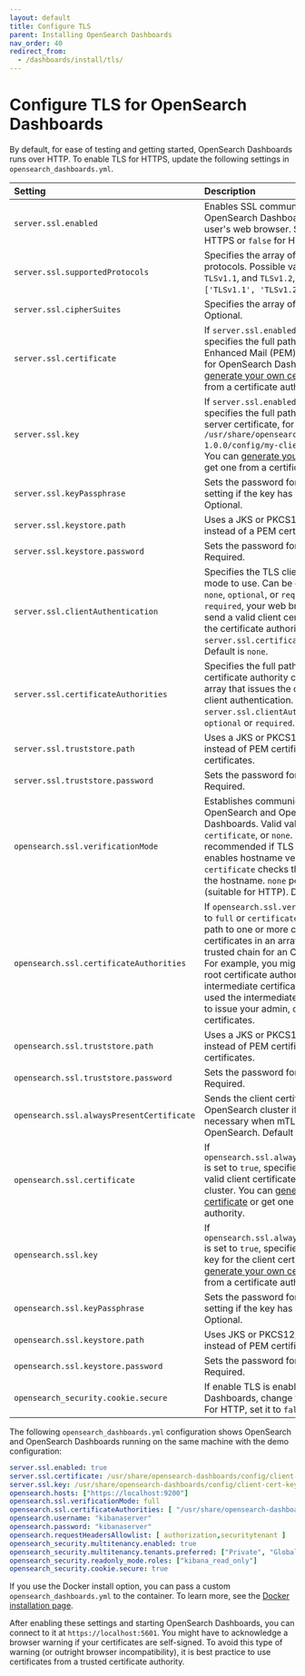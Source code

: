 ```yaml
---
layout: default
title: Configure TLS
parent: Installing OpenSearch Dashboards
nav_order: 40
redirect_from:
  - /dashboards/install/tls/
---
```


# Configure TLS for OpenSearch Dashboards

By default, for ease of testing and getting started, OpenSearch Dashboards runs over HTTP. To enable TLS for HTTPS, update the following settings in `opensearch_dashboards.yml`.

Setting | Description
:--- | :---
`server.ssl.enabled` | Enables SSL communication between the OpenSearch Dashboards server and the user's web browser. Set to `true` for HTTPS or `false` for HTTP.
`server.ssl.supportedProtocols` | Specifies the array of supported TLS protocols. Possible values are `TLSv1`, `TLSv1.1`, and `TLSv1.2`, `TLSv1.3`. Default is `['TLSv1.1', 'TLSv1.2', and 'TLSv1.3']`.
`server.ssl.cipherSuites` | Specifies the array of TLS cipher suites. Optional.
`server.ssl.certificate` | If `server.ssl.enabled` is set to `true`, specifies the full path to a valid Privacy Enhanced Mail (PEM) server certificate for OpenSearch Dashboards. You can [generate your own certificate]({{site.url}}{{site.baseurl}}/security/configuration/generate-certificates/) or get one from a certificate authority.
`server.ssl.key` | If `server.ssl.enabled` is set to `true`, specifies the full path to the key for your server certificate, for example, `/usr/share/opensearch-dashboards-1.0.0/config/my-client-cert-key.pem`. You can [generate your own certificate]({{site.url}}{{site.baseurl}}/security/configuration/generate-certificates/) or get one from a certificate authority.
`server.ssl.keyPassphrase` | Sets the password for the key. Omit this setting if the key has no password. Optional.
`server.ssl.keystore.path` | Uses a JKS or PKCS12/PFX key store file instead of a PEM certificate and key.
`server.ssl.keystore.password` | Sets the password for the key store. Required.
`server.ssl.clientAuthentication` | Specifies the TLS client authentication mode to use. Can be one of the following: `none`, `optional`, or `required`. If set to `required`, your web browser needs to send a valid client certificate signed by the certificate authority configured in `server.ssl.certificateAuthorities`. Default is `none`.
`server.ssl.certificateAuthorities` | Specifies the full path to one or more certificate authority certificates in an array that issues the certificate used for client authentication. Required if `server.ssl.clientAuthentication` is set to `optional` or `required`.
`server.ssl.truststore.path` | Uses a JKS or PKCS12/PFX trust store file instead of PEM certificate authority certificates.
`server.ssl.truststore.password` | Sets the password for the trust store. Required.
`opensearch.ssl.verificationMode` | Establishes communication between OpenSearch and OpenSearch Dashboards. Valid values are `full`, `certificate`, or `none`. `full` is recommended if TLS is enabled, which enables hostname verification. `certificate` checks the certificate but not the hostname. `none` performs no checks (suitable for HTTP). Default is `full`.
`opensearch.ssl.certificateAuthorities` | If `opensearch.ssl.verificationMode` is set to `full` or `certificate`, specifies the full path to one or more certificate authority certificates in an array that comprises a trusted chain for an OpenSearch cluster. For example, you might need to include a root certificate authority _and_ an intermediate certificate authority if you used the intermediate certificate authority to issue your admin, client, and node certificates.
`opensearch.ssl.truststore.path` | Uses a JKS or PKCS12/PFX trust store file instead of PEM certificate authority certificates.
`opensearch.ssl.truststore.password` | Sets the password for the trust store. Required.
`opensearch.ssl.alwaysPresentCertificate` | Sends the client certificate to the OpenSearch cluster if set to `true`, which is necessary when mTLS is enabled in OpenSearch. Default is `false`.
`opensearch.ssl.certificate` | If `opensearch.ssl.alwaysPresentCertificate` is set to `true`, specifies the full path to a valid client certificate for the OpenSearch cluster. You can [generate your own certificate]({{site.url}}{{site.baseurl}}/security/configuration/generate-certificates/) or get one from a certificate authority.
`opensearch.ssl.key` | If `opensearch.ssl.alwaysPresentCertificate` is set to `true`, specifies the full path to the key for the client certificate. You can [generate your own certificate]({{site.url}}{{site.baseurl}}/security/configuration/generate-certificates/) or get one from a certificate authority.
`opensearch.ssl.keyPassphrase` | Sets the password for the key. Omit this setting if the key has no password. Optional.
`opensearch.ssl.keystore.path` | Uses JKS or PKCS12/PFX keystore file instead of PEM certificate and key.
`opensearch.ssl.keystore.password` | Sets the password for the keystore. Required.
`opensearch_security.cookie.secure` | If enable TLS is enabled for OpenSearch Dashboards, change the setting to `true`. For HTTP, set it to `false`.

The following `opensearch_dashboards.yml` configuration shows OpenSearch and OpenSearch Dashboards running on the same machine with the demo configuration:

```yml
server.ssl.enabled: true
server.ssl.certificate: /usr/share/opensearch-dashboards/config/client-cert.pem
server.ssl.key: /usr/share/opensearch-dashboards/config/client-cert-key.pem
opensearch.hosts: ["https://localhost:9200"]
opensearch.ssl.verificationMode: full
opensearch.ssl.certificateAuthorities: [ "/usr/share/opensearch-dashboards/config/root-ca.pem", "/usr/share/opensearch-dashboards/config/intermediate-ca.pem" ]
opensearch.username: "kibanaserver"
opensearch.password: "kibanaserver"
opensearch.requestHeadersAllowlist: [ authorization,securitytenant ]
opensearch_security.multitenancy.enabled: true
opensearch_security.multitenancy.tenants.preferred: ["Private", "Global"]
opensearch_security.readonly_mode.roles: ["kibana_read_only"]
opensearch_security.cookie.secure: true
```

If you use the Docker install option, you can pass a custom `opensearch_dashboards.yml` to the container. To learn more, see the [Docker installation page]({{site.url}}{{site.baseurl}}/opensearch/install/docker/).

After enabling these settings and starting OpenSearch Dashboards, you can connect to it at `https://localhost:5601`. You might have to acknowledge a browser warning if your certificates are self-signed. To avoid this type of warning (or outright browser incompatibility), it is best practice to use certificates from a trusted certificate authority.
